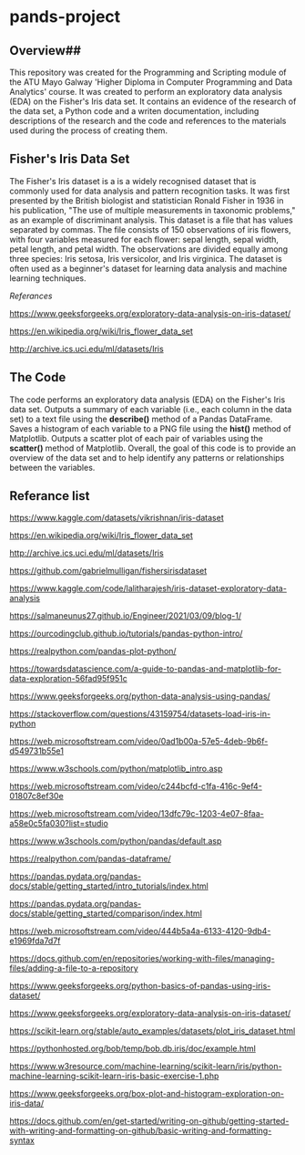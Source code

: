 # pands-project

## Overview##
This repository was created for the Programming and Scripting module of the ATU Mayo Galway 'Higher Diploma in Computer Programming and Data Analytics' course. It was created to perform an exploratory data analysis (EDA) on the Fisher's Iris data set. It contains an evidence of the research of the data set, a Python code and a writen documentation, including descriptions of the research and the code and references to the materials used during the process of creating them. 

## Fisher's Iris Data Set ##
The Fisher's Iris dataset is a is a widely recognised dataset that is commonly used for data analysis and pattern recognition tasks. It was first presented by the British biologist and statistician Ronald Fisher in 1936 in his publication, "The use of multiple measurements in taxonomic problems," as an example of discriminant analysis.
This dataset is a file that has values separated by commas. The file consists of 150 observations of iris flowers, with four variables measured for each flower: sepal length, sepal width, petal
length, and petal width. The observations are divided equally among three
species: Iris setosa, Iris versicolor, and Iris virginica. The dataset is often
used as a beginner's dataset for learning data analysis and machine learning
techniques.

*Referances*

https://www.geeksforgeeks.org/exploratory-data-analysis-on-iris-dataset/

https://en.wikipedia.org/wiki/Iris_flower_data_set

http://archive.ics.uci.edu/ml/datasets/Iris



## The Code ##

The code performs an exploratory data analysis (EDA) on the Fisher's Iris data set.
Outputs a summary of each variable (i.e., each column in the data set) to a text file using the **describe()** method of a Pandas DataFrame.
Saves a histogram of each variable to a PNG file using the **hist()** method of Matplotlib.
Outputs a scatter plot of each pair of variables using the **scatter()** method of Matplotlib.
Overall, the goal of this code is to provide an overview of the data set and to help identify any patterns or relationships between the variables.





## Referance list ##

https://www.kaggle.com/datasets/vikrishnan/iris-dataset

https://en.wikipedia.org/wiki/Iris_flower_data_set

http://archive.ics.uci.edu/ml/datasets/Iris

https://github.com/gabrielmulligan/fishersirisdataset

https://www.kaggle.com/code/lalitharajesh/iris-dataset-exploratory-data-analysis

https://salmaneunus27.github.io/Engineer/2021/03/09/blog-1/

https://ourcodingclub.github.io/tutorials/pandas-python-intro/

https://realpython.com/pandas-plot-python/

https://towardsdatascience.com/a-guide-to-pandas-and-matplotlib-for-data-exploration-56fad95f951c

https://www.geeksforgeeks.org/python-data-analysis-using-pandas/

https://stackoverflow.com/questions/43159754/datasets-load-iris-in-python

https://web.microsoftstream.com/video/0ad1b00a-57e5-4deb-9b6f-d549731b55e1

https://www.w3schools.com/python/matplotlib_intro.asp

https://web.microsoftstream.com/video/c244bcfd-c1fa-416c-9ef4-01807c8ef30e

https://web.microsoftstream.com/video/13dfc79c-1203-4e07-8faa-a58e0c5fa030?list=studio

https://www.w3schools.com/python/pandas/default.asp

https://realpython.com/pandas-dataframe/

https://pandas.pydata.org/pandas-docs/stable/getting_started/intro_tutorials/index.html

https://pandas.pydata.org/pandas-docs/stable/getting_started/comparison/index.html

https://web.microsoftstream.com/video/444b5a4a-6133-4120-9db4-e1969fda7d7f

https://docs.github.com/en/repositories/working-with-files/managing-files/adding-a-file-to-a-repository

https://www.geeksforgeeks.org/python-basics-of-pandas-using-iris-dataset/

https://www.geeksforgeeks.org/exploratory-data-analysis-on-iris-dataset/

https://scikit-learn.org/stable/auto_examples/datasets/plot_iris_dataset.html

https://pythonhosted.org/bob/temp/bob.db.iris/doc/example.html

https://www.w3resource.com/machine-learning/scikit-learn/iris/python-machine-learning-scikit-learn-iris-basic-exercise-1.php

https://www.geeksforgeeks.org/box-plot-and-histogram-exploration-on-iris-data/

https://docs.github.com/en/get-started/writing-on-github/getting-started-with-writing-and-formatting-on-github/basic-writing-and-formatting-syntax
